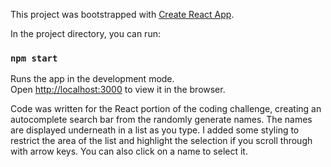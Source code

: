 This project was bootstrapped with [Create React App](https://github.com/facebook/create-react-app).


In the project directory, you can run:

### `npm start`

Runs the app in the development mode.<br>
Open [http://localhost:3000](http://localhost:3000) to view it in the browser.


Code was written for the React portion of the coding challenge, creating an autocomplete search bar from the randomly generate names. The names are displayed underneath in a list as you type. I added some styling to restrict the area of the list and highlight the selection if you scroll through with arrow keys. You can also click on a name to select it.